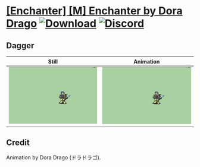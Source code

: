 # [\[Enchanter\] \[M\] Enchanter by Dora Drago](./) [![Download](https://img.shields.io/badge/Download--red?style=social&logo=github)](https://minhaskamal.github.io/DownGit/#/home?url=https://github.com/Klokinator/FE-Repo/tree/main/Battle%20Animations%2FInfantry%20-%20(Unarmed)%20Brawlers%2C%20Fistfighters%2F%5BEnchanter%5D%20%5BM%5D%20Enchanter%20by%20Dora%20Drago%2F1.%20Dagger) [![Discord](https://img.shields.io/badge/Discord--blue?style=social&logo=discord)](https://discord.gg/C7VNGnyTPA)

## Dagger

| Still | Animation |
| :---: | :-------: |
| ![Dagger still](./Dagger_000.png) | ![Dagger](./Dagger.gif) |

## Credit

Animation by Dora Drago  (ドラドラゴ).
